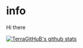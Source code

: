 # info
Hi there

[![TerraGitHuB's github stats](https://github-readme-stats.vercel.app/api?username=TerraGitHuB)](https://github.com/anuraghazra/github-readme-stats)
